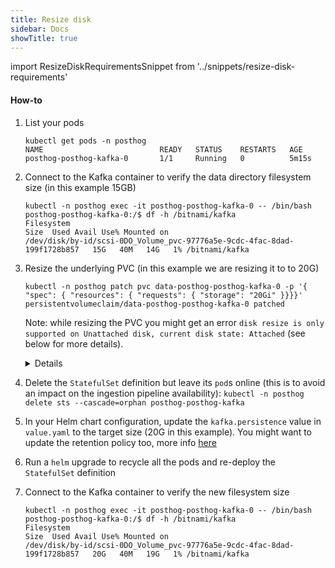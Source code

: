 ```yaml
---
title: Resize disk
sidebar: Docs
showTitle: true
---
```

import ResizeDiskRequirementsSnippet from '../snippets/resize-disk-requirements'

<ResizeDiskRequirementsSnippet/>

#### How-to

1. List your pods
    ```shell
    kubectl get pods -n posthog
    NAME                          READY   STATUS    RESTARTS   AGE
    posthog-posthog-kafka-0       1/1     Running   0          5m15s
    ```

1. Connect to the Kafka container to verify the data directory filesystem size (in this example 15GB)
    ```shell
    kubectl -n posthog exec -it posthog-posthog-kafka-0 -- /bin/bash
    posthog-posthog-kafka-0:/$ df -h /bitnami/kafka
    Filesystem                                                                Size  Used Avail Use% Mounted on
    /dev/disk/by-id/scsi-0DO_Volume_pvc-97776a5e-9cdc-4fac-8dad-199f1728b857   15G   40M   14G   1% /bitnami/kafka
    ```

1. Resize the underlying PVC (in this example we are resizing it to to 20G)
    ```shell
    kubectl -n posthog patch pvc data-posthog-posthog-kafka-0 -p '{ "spec": { "resources": { "requests": { "storage": "20Gi" }}}}'
    persistentvolumeclaim/data-posthog-posthog-kafka-0 patched
    ```

    Note: while resizing the PVC you might get an error `disk resize is only supported on Unattached disk, current disk state: Attached` (see below for more details).
    <details>

    In this specific case you need to temporary scale down the `StatefulSet` replica value to zero. **This will briefly disrupt the Kafka service availability and all the events after this point will be dropped as event ingestion will stop working**

    You can do that by running: `kubectl -n posthog patch statefulset posthog-posthog-kafka -p '{ "spec": { "replicas": 0 }}'`

    After you successfully resized the PVC, you can restore the initial replica definition with: `kubectl -n posthog patch statefulset posthog-posthog-kafka -p '{ "spec": { "replicas": 1 }}'`

    </details>

1. Delete the `StatefulSet` definition but leave its `pod`s online (this is to avoid an impact on the ingestion pipeline availability): `kubectl -n posthog delete sts --cascade=orphan posthog-posthog-kafka`

1. In your Helm chart configuration, update the `kafka.persistence` value in `value.yaml` to the target size (20G in this example). You might want to update the retention policy too, more info [here](/docs/self-host/deploy/troubleshooting#why-did-we-run-into-this-problem-and-how-to-avoid-it-in-the-future)

1. Run a `helm` upgrade to recycle all the pods and re-deploy the `StatefulSet` definition

1. Connect to the Kafka container to verify the new filesystem size
    ```shell
    kubectl -n posthog exec -it posthog-posthog-kafka-0 -- /bin/bash
    posthog-posthog-kafka-0:/$ df -h /bitnami/kafka
    Filesystem                                                                Size  Used Avail Use% Mounted on
    /dev/disk/by-id/scsi-0DO_Volume_pvc-97776a5e-9cdc-4fac-8dad-199f1728b857   20G   40M   19G   1% /bitnami/kafka
    ```
